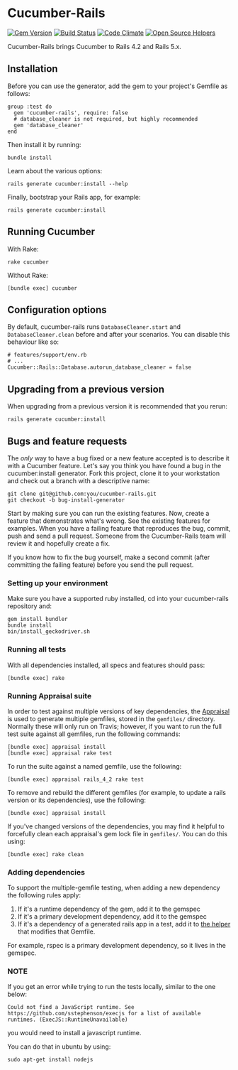 # Cucumber-Rails

[![Gem Version](https://badge.fury.io/rb/cucumber-rails.svg)](http://badge.fury.io/rb/cucumber-rails)
[![Build Status](https://secure.travis-ci.org/cucumber/cucumber-rails.svg?branch=master)](http://travis-ci.org/cucumber/cucumber-rails)
[![Code Climate](https://codeclimate.com/github/cucumber/cucumber-rails.svg)](https://codeclimate.com/github/cucumber/cucumber-rails)
[![Open Source Helpers](https://www.codetriage.com/cucumber/cucumber-rails/badges/users.svg)](https://www.codetriage.com/cucumber/cucumber-rails)

Cucumber-Rails brings Cucumber to Rails 4.2 and Rails 5.x.

## Installation

Before you can use the generator, add the gem to your project's Gemfile as follows:

    group :test do
      gem 'cucumber-rails', require: false
      # database_cleaner is not required, but highly recommended
      gem 'database_cleaner'
    end

Then install it by running:

    bundle install

Learn about the various options:

    rails generate cucumber:install --help

Finally, bootstrap your Rails app, for example:

    rails generate cucumber:install

## Running Cucumber

With Rake:

    rake cucumber

Without Rake:

    [bundle exec] cucumber

## Configuration options

By default, cucumber-rails runs `DatabaseCleaner.start` and `DatabaseCleaner.clean` before and after your scenarios. You can disable this behaviour like so:

    # features/support/env.rb
    # ...
    Cucumber::Rails::Database.autorun_database_cleaner = false

## Upgrading from a previous version

When upgrading from a previous version it is recommended that you rerun:

    rails generate cucumber:install

## Bugs and feature requests

The *only* way to have a bug fixed or a new feature accepted is to describe it with a Cucumber feature. Let's say you think you have found a bug in the cucumber:install generator. Fork this project, clone it to your workstation and check out a branch with a descriptive name:

    git clone git@github.com:you/cucumber-rails.git
    git checkout -b bug-install-generator

Start by making sure you can run the existing features. Now, create a feature that demonstrates what's wrong. See the existing features for examples. When you have a failing feature that reproduces the bug, commit, push and send a pull request. Someone from the Cucumber-Rails team will review it and hopefully create a fix.

If you know how to fix the bug yourself, make a second commit (after committing the failing feature) before you send the pull request.

### Setting up your environment

Make sure you have a supported ruby installed, cd into your cucumber-rails repository and:

    gem install bundler
    bundle install
    bin/install_geckodriver.sh

### Running all tests

With all dependencies installed, all specs and features should pass:

    [bundle exec] rake

### Running Appraisal suite

In order to test against multiple versions of key dependencies, the [Appraisal](https://github.com/thoughtbot/appraisal) is used to generate multiple gemfiles, stored in the `gemfiles/` directory. Normally these will only run on Travis; however, if you want to run the full test suite against all gemfiles, run the following commands:

    [bundle exec] appraisal install
    [bundle exec] appraisal rake test

To run the suite against a named gemfile, use the following:

    [bundle exec] appraisal rails_4_2 rake test

To remove and rebuild the different gemfiles (for example, to update a rails version or its dependencies), use the following:

    [bundle exec] appraisal install

If you've changed versions of the dependencies, you may find it helpful to forcefully clean each appraisal's gem lock file in `gemfiles/`. You can do this using:

    [bundle exec] rake clean



### Adding dependencies

To support the multiple-gemfile testing, when adding a new dependency the following rules apply:

1. If it's a runtime dependency of the gem, add it to the gemspec
2. If it's a primary development dependency, add it to the gemspec
3. If it's a dependency of a generated rails app in a test, add it to [the helper] that modifies that Gemfile.

For example, rspec is a primary development dependency, so it lives in the gemspec.

[the helper]: https://github.com/cucumber/cucumber-rails/blob/5e37c530560ae1c1a79521c38a54bae0be94242b/features/step_definitions/cucumber_rails_steps.rb#L15

### NOTE

If you get an error while trying to run the tests locally, similar to the one below:

    Could not find a JavaScript runtime. See https://github.com/sstephenson/execjs for a list of available runtimes. (ExecJS::RuntimeUnavailable)
    
you would need to install a javascript runtime.

You can do that in ubuntu by using:

    sudo apt-get install nodejs
